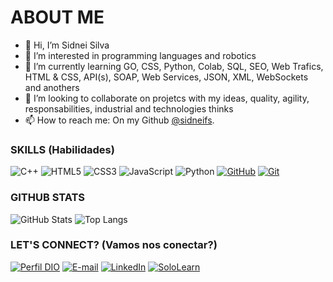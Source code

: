 # ABOUT ME
- 👋 Hi, I’m Sidnei Silva
- 👀 I’m interested in programming languages and robotics
- 🌱 I’m currently learning GO, CSS, Python, Colab, SQL, SEO, Web Trafics, HTML & CSS, API(s), SOAP, Web Services, JSON, XML, WebSockets and anothers
- 💞️ I’m looking to collaborate on projetcs with my ideas, quality, agility, responsabilities, industrial and technologies thinks
- 📫 How to reach me: On my Github [@sidneifs](https://github.com/sidneifs).

### SKILLS (Habilidades)

![C++](https://img.shields.io/badge/C++-30A3DC?style=for-the-badge&logo=c++&logoColor=E94D5F)
![HTML5](https://img.shields.io/badge/HTML-000?style=for-the-badge&logo=html5&logoColor=30A3DC)
![CSS3](https://img.shields.io/badge/CSS3-000?style=for-the-badge&logo=css3&logoColor=E94D5F)
![JavaScript](https://img.shields.io/badge/JavaScript-000?style=for-the-badge&logo=javascript&logoColor=30A3DC)
![Python](https://img.shields.io/badge/Python-000?style=for-the-badge&logo=python&logoColor=E94D5F)
[![GitHub](https://img.shields.io/badge/GitHub-000?style=for-the-badge&logo=github&logoColor=30A3DC)](https://docs.github.com/)
[![Git](https://img.shields.io/badge/Git-000?style=for-the-badge&logo=git&logoColor=E94D5F)](https://git-scm.com/doc)

### GITHUB STATS

![GitHub Stats](https://github-readme-stats.vercel.app/api?username=sidneifs&theme=transparent&bg_color=000&border_color=30A3DC&show_icons=true&icon_color=30A3DC&title_color=E94D5F&text_color=FFF)
![Top Langs](https://github-readme-stats-git-masterrstaa-rickstaa.vercel.app/api/top-langs/?username=sidneifs&layout=compact&bg_color=000&border_color=30A3DC&title_color=E94D5F&text_color=FFF)

### LET'S CONNECT? (Vamos nos conectar?)

[![Perfil DIO](https://img.shields.io/badge/-Meu%20Perfil%20na%20DIO-30A3DC?style=for-the-badge)](https://web.dio.me/users/supersidnei/)
[![E-mail](https://img.shields.io/badge/-Email-000?style=for-the-badge&logo=microsoft-outlook&logoColor=E94D5F)](mailto:supersidnei@gmail.com)
[![LinkedIn](https://img.shields.io/badge/-LinkedIn-000?style=for-the-badge&logo=linkedin&logoColor=30A3DC)](https://www.linkedin.com/in/sidnei-ferreira-da-silva-a7542428/)
[![SoloLearn](https://img.shields.io/badge/-SoloLearn-000?style=for-the-badge&logo=sololearn&logoColor=pink)](https://www.sololearn.com/profile/2887266)

<!---### MAIN PROJECT CHALLENGES (Meus Principais Desafios de Projeto)
[![Repo DIO Git GitHub](https://github-readme-stats.vercel.app/api/pin/?username=sidneisf&repo=Python&bg_color=000&border_color=30A3DC&show_icons=true&icon_color=30A3DC&title_color=E94D5F&text_color=FFF)](https://github.com/sidneisf/Python)

In development (See Github Repositories)

[![Repo DIO Roadmaps](https://github-readme-stats.vercel.app/api/pin/?username=digitalinnovationone&repo=roadmaps&bg_color=000&border_color=30A3DC&show_icons=true&icon_color=30A3DC&title_color=E94D5F&text_color=FFF)](https://github.com/digitalinnovationone/roadmaps)
--->
<!---
supersidnei/supersidnei is a ✨ special ✨ repository because its `README.md` (this file) appears on your GitHub profile.
You can click the Preview link to take a look at your changes.
--->
